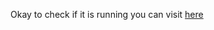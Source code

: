 Okay to check if it is running you can visit [here](https://electricity-recorder-worker.pranjal.workers.dev/)
